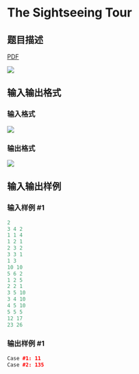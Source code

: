 # The Sightseeing Tour

## 题目描述

[problemUrl]: https://uva.onlinejudge.org/index.php?option=com_onlinejudge&Itemid=8&category=823&page=show_problem&problem=4579

[PDF](https://uva.onlinejudge.org/external/127/p12727.pdf)

![](https://cdn.luogu.com.cn/upload/vjudge_pic/UVA12727/7759dbfac577b163b874d897a8c69b47a9d9c4c0.png)

## 输入输出格式

### 输入格式

![](https://cdn.luogu.com.cn/upload/vjudge_pic/UVA12727/94f9bec00b0156004c039b344dea3df49a6aed07.png)

### 输出格式

![](https://cdn.luogu.com.cn/upload/vjudge_pic/UVA12727/cf611ba4a7bdea624029381fee8bd9ada47429d6.png)

## 输入输出样例

### 输入样例 #1

```cpp
2
3 4 2
1 1 4
1 2 1
2 3 2
3 3 1
1 3
10 10
5 6 2
1 2 5
2 2 1
3 5 10
3 4 10
4 5 10
5 5 5
12 17
23 26
```


### 输出样例 #1

```cpp
Case #1: 11
Case #2: 135
```


